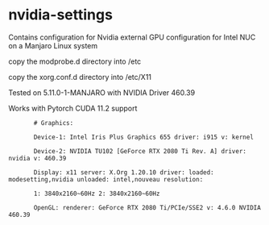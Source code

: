 # nvidia-settings
Contains configuration for Nvidia external GPU configuration for Intel NUC on a Manjaro Linux system

copy the modprobe.d directory into /etc

copy the xorg.conf.d directory into /etc/X11

Tested on 5.11.0-1-MANJARO with NVIDIA Driver 460.39

Works with Pytorch CUDA 11.2 support


           # Graphics:  
           
           Device-1: Intel Iris Plus Graphics 655 driver: i915 v: kernel

           Device-2: NVIDIA TU102 [GeForce RTX 2080 Ti Rev. A] driver: nvidia v: 460.39
           
           Display: x11 server: X.Org 1.20.10 driver: loaded: modesetting,nvidia unloaded: intel,nouveau resolution:
           
           1: 3840x2160~60Hz 2: 3840x2160~60Hz
           
           OpenGL: renderer: GeForce RTX 2080 Ti/PCIe/SSE2 v: 4.6.0 NVIDIA 460.39 
